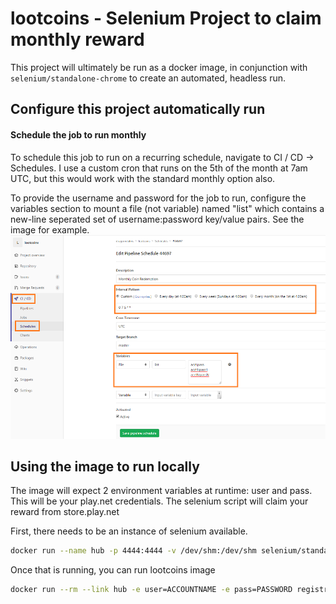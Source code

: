 # lootcoins - Selenium Project to claim monthly reward
This project will ultimately be run as a docker image, in conjunction with `selenium/standalone-chrome` to create an automated, headless run.

## Configure this project automatically run
#### Schedule the job to run monthly
To schedule this job to run on a recurring schedule, navigate to CI / CD -> Schedules.  I use a custom cron that runs on the 5th of the month at 7am UTC, but this would work with the standard monthly option also.

To provide the username and password for the job to run, configure the variables section to mount a file (not variable) named "list" which contains a new-line seperated set of username:password key/value pairs.  See the image for example.
![CronExample](images/cron1.png)

## Using the image to run locally
The image will expect 2 environment variables at runtime: user and pass.  This will be your play.net credentials.  The selenium script will claim your reward from store.play.net

First, there needs to be an instance of selenium available.  
```bash
docker run --name hub -p 4444:4444 -v /dev/shm:/dev/shm selenium/standalone-chrome
```
Once that is running, you can run lootcoins image
```bash
docker run --rm --link hub -e user=ACCOUNTNAME -e pass=PASSWORD registry.gitlab.com/dragonrealms/lootcoins
```

